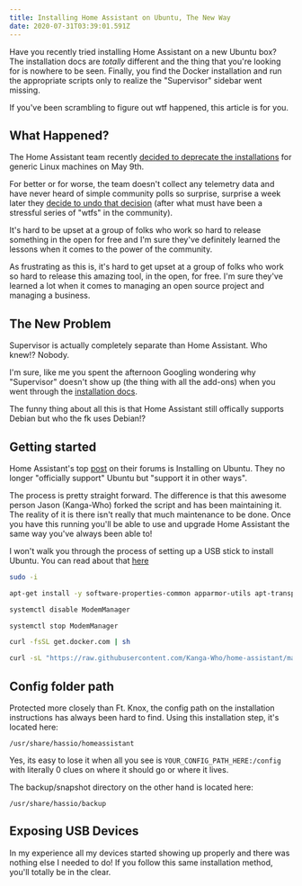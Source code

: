 ```yaml
---
title: Installing Home Assistant on Ubuntu, The New Way
date: 2020-07-31T03:39:01.591Z
---
```


Have you recently tried installing Home Assistant on a new Ubuntu box? The installation docs are *totally* different and the thing that you're looking for is nowhere to be seen. Finally, you find the Docker installation and run the appropriate scripts only to realize the "Supervisor" sidebar went missing.

If you've been scrambling to figure out wtf happened, this article is for you.

## What Happened?

The Home Assistant team recently [decided to deprecate the installations](https://www.home-assistant.io/blog/2020/05/09/deprecating-home-assistant-supervised-on-generic-linux/) for generic Linux machines on May 9th.

For better or for worse, the team doesn't collect any telemetry data and have never heard of simple community polls so surprise, surprise a week later they [decide to undo that decision](https://www.home-assistant.io/blog/2020/05/26/installation-methods-and-community-guides-wiki/) (after what must have been a stressful series of "wtfs" in the community).

It's hard to be upset at a group of folks who work so hard to release something in the open for free and I'm sure they've definitely learned the lessons when it comes to the power of the community.

As frustrating as this is, it's hard to get upset at a group of folks who work so hard to release this amazing tool, in the open, for free. I'm sure they've learned a lot when it comes to managing an open source project and managing a business.

## The New Problem

Supervisor is actually completely separate than Home Assistant. Who knew!? Nobody.

I'm sure, like me you spent the afternoon Googling wondering why "Supervisor" doesn't show up (the thing with all the add-ons) when you went through the [installation docs](https://www.home-assistant.io/docs/installation/docker/).

The funny thing about all this is that Home Assistant still offically supports Debian but who the fk uses Debian!?

## Getting started

Home Assistant's top [post](https://community.home-assistant.io/t/installing-home-assistant-supervised-on-ubuntu-18-04-4/200020) on their forums is Installing on Ubuntu. They no longer "officially support" Ubuntu but "support it in other ways".

The process is pretty straight forward. The difference is that this awesome person Jason (Kanga-Who) forked the script and has been maintaining it. The reality of it is there isn't really that much maintenance to be done. Once you have this running you'll be able to use and upgrade Home Assistant the same way you've always been able to!

I won't walk you through the process of setting up a USB stick to install Ubuntu. You can read about that [here](https://community.home-assistant.io/t/installing-home-assistant-supervised-on-ubuntu-18-04-4/200020)

```sh
sudo -i

apt-get install -y software-properties-common apparmor-utils apt-transport-https avahi-daemon ca-certificates curl dbus jq network-manager socat

systemctl disable ModemManager

systemctl stop ModemManager

curl -fsSL get.docker.com | sh

curl -sL "https://raw.githubusercontent.com/Kanga-Who/home-assistant/master/supervised-installer.sh" | bash -s
```

## Config folder path

Protected more closely than Ft. Knox, the config path on the installation instructions has always been hard to find. Using this installation step, it's located here:

```
/usr/share/hassio/homeassistant
```

Yes, its easy to lose it when all you see is `YOUR_CONFIG_PATH_HERE:/config` with literally 0 clues on where it should go or where it lives.

The backup/snapshot directory on the other hand is located here:

```
/usr/share/hassio/backup
```

## Exposing USB Devices

In my experience all my devices started showing up properly and there was nothing else I needed to do! If you follow this same installation method, you'll totally be in the clear.
